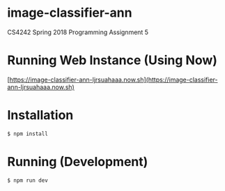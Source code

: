 # image-classifier-ann
CS4242 Spring 2018 Programming Assignment 5

# Running Web Instance (Using Now)
[https://image-classifier-ann-ljrsuahaaa.now.sh](https://image-classifier-ann-ljrsuahaaa.now.sh)

# Installation
```sh
$ npm install
```

# Running (Development)
```sh
$ npm run dev
```
